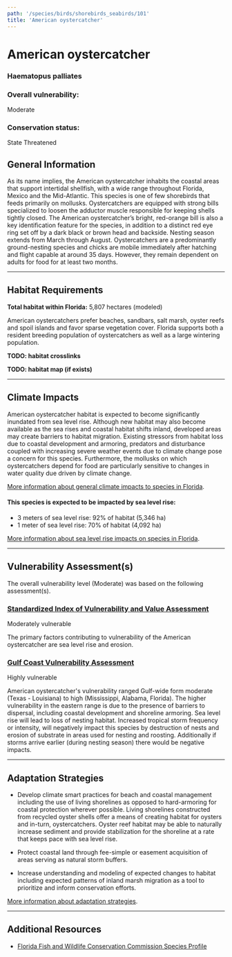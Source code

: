 ```yaml
---
path: '/species/birds/shorebirds_seabirds/101'
title: 'American oystercatcher'
---
```


# American oystercatcher

### Haematopus palliates

<div id="TopSection">



<div>

### Overall vulnerability:

<div class="vulnerability vulnerability-moderate">Moderate</div>

### Conservation status:

State Threatened

</div>
</div>

## General Information

As its name implies, the American oystercatcher inhabits the coastal areas that support intertidal shellfish, with a wide range throughout Florida, Mexico and the Mid-Atlantic.  This species is one of few shorebirds that feeds primarily on mollusks.  Oystercatchers are equipped with strong bills specialized to loosen the adductor muscle responsible for keeping shells tightly closed.  The American oystercatcher’s bright, red-orange bill is also a key identification feature for the species, in addition to a distinct red eye ring set off by a dark black or brown head and backside.  Nesting season extends from March through August.  Oystercatchers are a predominantly ground-nesting species and chicks are mobile immediately after hatching and flight capable at around 35 days.  However, they remain dependent on adults for food for at least two months.

<hr />

## Habitat Requirements

**Total habitat within Florida:** 5,807 hectares (modeled)

American oystercatchers prefer beaches, sandbars, salt marsh, oyster reefs and spoil islands and favor sparse vegetation cover.  Florida supports both a resident breeding population of oystercatchers as well as a large wintering population.

**TODO: habitat crosslinks**

**TODO: habitat map (if exists)**

<hr />

## Climate Impacts

American oystercatcher habitat is expected to become significantly inundated from sea level rise.  Although new habitat may also become available as the sea rises and coastal habitat shifts inland, developed areas may create barriers to habitat migration.  Existing stressors from habitat loss due to coastal development and armoring, predators and disturbance coupled with increasing severe weather events due to climate change pose a concern for this species.  Furthermore, the mollusks on which oystercatchers depend for food are particularly sensitive to changes in water quality due driven by climate change.

[More information about general climate impacts to species in Florida](/impacts/species).


#### This species is expected to be impacted by sea level rise:

- 3 meters of sea level rise: 92% of habitat (5,346 ha)
- 1 meter of sea level rise: 70% of habitat (4,092 ha)

[More information about sea level rise impacts on species in Florida](/impacts/species/slr).
    

<hr />

## Vulnerability Assessment(s)

The overall vulnerability level (Moderate) was based on the following assessment(s).
#### 
<div class="vulnerability-header">
<h3><a href="/impacts/vulnerability/sivva/species">Standardized Index of Vulnerability and Value Assessment</a></h3>
<div class="vulnerability vulnerability-moderate">Moderately vulnerable</div>
</div> 

The primary factors contributing to vulnerability of the American oystercatcher are sea level rise and erosion.

#### 
<div class="vulnerability-header">
<h3><a href="/impacts/vulnerability/gcva">Gulf Coast Vulnerability Assessment</a></h3>
<div class="vulnerability vulnerability-high">Highly vulnerable</div>
</div> 

American oystercatcher's vulnerability ranged Gulf-wide form moderate (Texas - Louisiana) to high (Mississippi, Alabama, Florida).  The higher vulnerability in the eastern range is due to the presence of barriers to dispersal, including coastal development and shoreline armoring.  Sea level rise will lead to loss of nesting habitat.  Increased tropical storm frequency or intensity, will negatively impact this species by destruction of nests and erosion of substrate in areas used for nesting and roosting.  Additionally if storms arrive earlier (during nesting season) there would be negative impacts.


<hr />

## Adaptation Strategies

- Develop climate smart practices for beach and coastal management including the use of living shorelines as opposed to hard-armoring for coastal protection wherever possible.  Living shorelines constructed from recycled oyster shells offer a means of creating habitat for oysters and in-turn, oystercatchers.  Oyster reef habitat may be able to naturally increase sediment and provide stabilization for the shoreline at a rate that keeps pace with sea level rise.

- Protect coastal land through fee-simple or easement acquisition of areas serving as natural storm buffers.

- Increase understanding and modeling of expected changes to habitat including expected patterns of inland marsh migration as a tool to prioritize and inform conservation efforts.

[More information about adaptation strategies](/strategies).

<hr />


## Additional Resources

- [Florida Fish and Wildlife Conservation Commission Species Profile](https://myfwc.com/wildlifehabitats/profiles/birds/shorebirdsseabirds/american-oystercatcher/)
